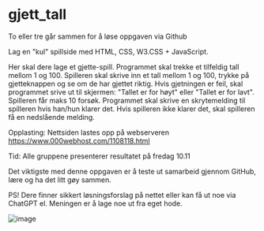 # gjett_tall
To eller tre går sammen for å løse oppgaven via Github

Lag en "kul" spillside med HTML, CSS, W3.CSS + JavaScript.

Her skal dere lage et gjette-spill. Programmet skal trekke et tilfeldig tall mellom 1 og 100. Spilleren skal skrive inn et tall mellom 1 og 100, trykke på gjetteknappen og se om de har gjettet riktig. Hvis gjetningen er feil, skal programmet srive ut til skjermen: "Tallet er for høyt" eller "Tallet er for lavt". Spilleren får maks 10 forsøk. Programmet skal skrive en skrytemelding til spilleren hvis han/hun klarer det. Hvis spilleren ikke klarer det, skal spilleren få en nedslående melding.

Opplasting: Nettsiden lastes opp på webserveren https://www.000webhost.com/1108118.html 

Tid: Alle gruppene presenterer resultatet på fredag 10.11 

	
Det viktigste med denne oppgaven er å teste ut samarbeid gjennom GitHub, lære og ha det litt gøy sammen. 

PS! Dere finner sikkert løsningsforslag på nettet eller kan få ut noe via ChatGPT el. Meningen er å lage noe ut fra eget hode.

	
	
![image](https://github.com/hansko1802/gjett_tall/assets/118170745/7fa3cec5-f05d-431d-982c-d9903e5434c3)
